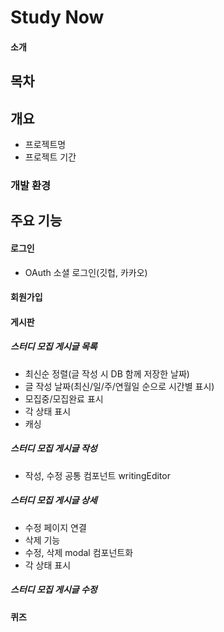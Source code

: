 # Study Now

#### 소개

## 목차

## 개요

- 프로젝트명
- 프로젝트 기간

### 개발 환경

## 주요 기능

#### 로그인
- OAuth 소셜 로그인(깃헙, 카카오)

#### 회원가입

#### 게시판

##### 스터디 모집 게시글 목록
- 최신순 정렬(글 작성 시 DB 함께 저장한 날짜)
- 글 작성 날짜(최신/일/주/연월일 순으로 시간별 표시)
- 모집중/모집완료 표시
- 각 상태 표시
- 캐싱

##### 스터디 모집 게시글 작성
- 작성, 수정 공통 컴포넌트 writingEditor

##### 스터디 모집 게시글 상세
- 수정 페이지 연결
- 삭제 기능
- 수정, 삭제 modal 컴포넌트화
- 각 상태 표시

##### 스터디 모집 게시글 수정

#### 퀴즈

